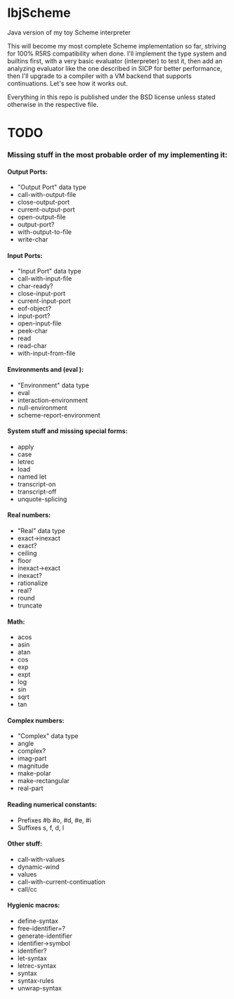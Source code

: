 lbjScheme
=========

Java version of my toy Scheme interpreter

This will become my most complete Scheme implementation so far, striving for 100% R5RS compatibility when done.
I'll implement the type system and builtins first, with a very basic evaluator (interpreter) to test it, then add an
analyzing evaluator like the one described in SICP for better performance, then I'll upgrade to a compiler with a
VM backend that supports continuations. Let's see how it works out.

Everything in this repo is published under the BSD license unless stated otherwise in the respective file.

# TODO

### Missing stuff in the most probable order of my implementing it:

#### Output Ports:
* "Output Port" data type
* call-with-output-file
* close-output-port
* current-output-port
* open-output-file
* output-port?
* with-output-to-file
* write-char

#### Input Ports:
* "Input Port" data type
* call-with-input-file
* char-ready?
* close-input-port
* current-input-port
* eof-object?
* input-port?
* open-input-file
* peek-char
* read
* read-char
* with-input-from-file

#### Environments and (eval ):
* "Environment" data type
* eval
* interaction-environment
* null-environment
* scheme-report-environment

#### System stuff and missing special forms:
* apply
* case
* letrec
* load
* named let
* transcript-on
* transcript-off
* unquote-splicing

#### Real numbers:
* "Real" data type
* exact->inexact
* exact?
* ceiling
* floor
* inexact->exact
* inexact?
* rationalize
* real?
* round
* truncate

#### Math:
* acos
* asin
* atan
* cos
* exp
* expt
* log
* sin
* sqrt
* tan

#### Complex numbers:
* "Complex" data type
* angle
* complex?
* imag-part
* magnitude
* make-polar
* make-rectangular
* real-part

#### Reading numerical constants:
* Prefixes #b #o, #d, #e, #i
* Suffixes s, f, d, l

#### Other stuff:
* call-with-values
* dynamic-wind
* values
* call-with-current-continuation
* call/cc

#### Hygienic macros:
* define-syntax
* free-identifier=?
* generate-identifier
* identifier->symbol
* identifier?
* let-syntax
* letrec-syntax
* syntax
* syntax-rules
* unwrap-syntax
